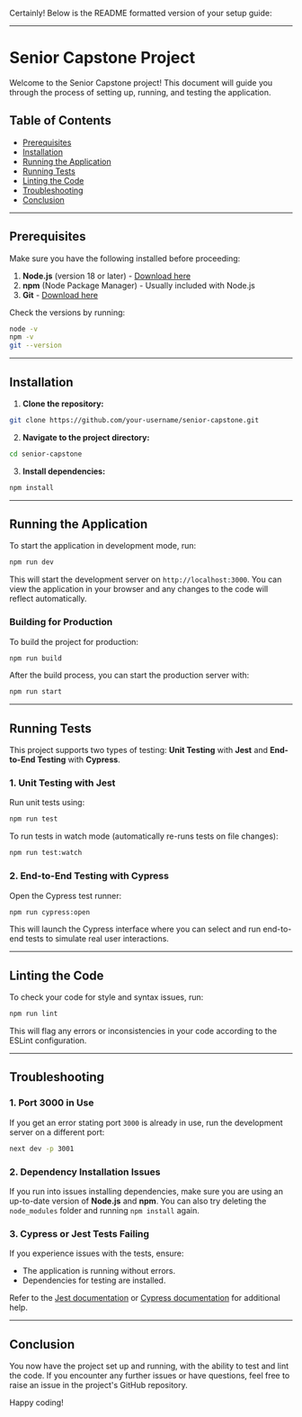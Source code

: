 Certainly! Below is the README formatted version of your setup guide:

---

# **Senior Capstone Project**

Welcome to the Senior Capstone project! This document will guide you through the process of setting up, running, and testing the application.

## **Table of Contents**
- [Prerequisites](#prerequisites)
- [Installation](#installation)
- [Running the Application](#running-the-application)
- [Running Tests](#running-tests)
- [Linting the Code](#linting-the-code)
- [Troubleshooting](#troubleshooting)
- [Conclusion](#conclusion)

---

## **Prerequisites**

Make sure you have the following installed before proceeding:

1. **Node.js** (version 18 or later) - [Download here](https://nodejs.org/)
2. **npm** (Node Package Manager) - Usually included with Node.js
3. **Git** - [Download here](https://git-scm.com/)

Check the versions by running:

```bash
node -v
npm -v
git --version
```

---

## **Installation**

1. **Clone the repository:**

```bash
git clone https://github.com/your-username/senior-capstone.git
```

2. **Navigate to the project directory:**

```bash
cd senior-capstone
```

3. **Install dependencies:**

```bash
npm install
```

---

## **Running the Application**

To start the application in development mode, run:

```bash
npm run dev
```

This will start the development server on `http://localhost:3000`. You can view the application in your browser and any changes to the code will reflect automatically.

### **Building for Production**

To build the project for production:

```bash
npm run build
```

After the build process, you can start the production server with:

```bash
npm run start
```

---

## **Running Tests**

This project supports two types of testing: **Unit Testing** with **Jest** and **End-to-End Testing** with **Cypress**.

### **1. Unit Testing with Jest**

Run unit tests using:

```bash
npm run test
```

To run tests in watch mode (automatically re-runs tests on file changes):

```bash
npm run test:watch
```

### **2. End-to-End Testing with Cypress**

Open the Cypress test runner:

```bash
npm run cypress:open
```

This will launch the Cypress interface where you can select and run end-to-end tests to simulate real user interactions.

---

## **Linting the Code**

To check your code for style and syntax issues, run:

```bash
npm run lint
```

This will flag any errors or inconsistencies in your code according to the ESLint configuration.

---

## **Troubleshooting**

### **1. Port 3000 in Use**

If you get an error stating port `3000` is already in use, run the development server on a different port:

```bash
next dev -p 3001
```

### **2. Dependency Installation Issues**

If you run into issues installing dependencies, make sure you are using an up-to-date version of **Node.js** and **npm**. You can also try deleting the `node_modules` folder and running `npm install` again.

### **3. Cypress or Jest Tests Failing**

If you experience issues with the tests, ensure:

- The application is running without errors.
- Dependencies for testing are installed.

Refer to the [Jest documentation](https://jestjs.io/docs/en/getting-started) or [Cypress documentation](https://docs.cypress.io/guides/overview/why-cypress) for additional help.

---

## **Conclusion**

You now have the project set up and running, with the ability to test and lint the code. If you encounter any further issues or have questions, feel free to raise an issue in the project's GitHub repository.

Happy coding!
